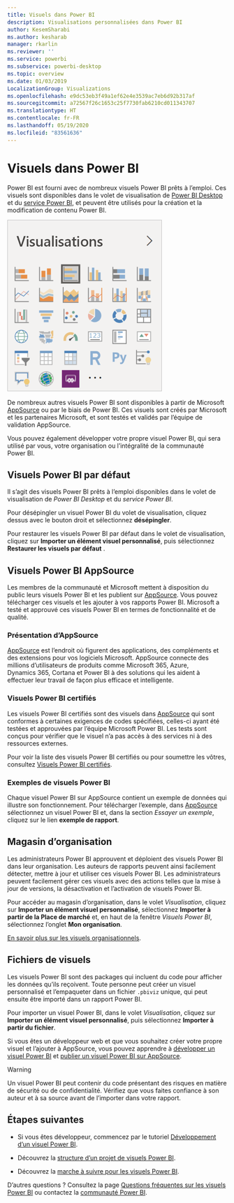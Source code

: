 ```yaml
---
title: Visuels dans Power BI
description: Visualisations personnalisées dans Power BI
author: KesemSharabi
ms.author: kesharab
manager: rkarlin
ms.reviewer: ''
ms.service: powerbi
ms.subservice: powerbi-desktop
ms.topic: overview
ms.date: 01/03/2019
LocalizationGroup: Visualizations
ms.openlocfilehash: e9dc53eb3f49a1ef62e4e3539ac7eb6d92b317af
ms.sourcegitcommit: a72567f26c1653c25f7730fab6210cd011343707
ms.translationtype: HT
ms.contentlocale: fr-FR
ms.lasthandoff: 05/19/2020
ms.locfileid: "83561636"
---
```

# <a name="visuals-in-power-bi"></a>Visuels dans Power BI

Power BI est fourni avec de nombreux visuels Power BI prêts à l’emploi. Ces visuels sont disponibles dans le volet de visualisation de [Power BI Desktop](https://powerbi.microsoft.com/desktop/) et du [service Power BI](https://app.powerbi.com), et peuvent être utilisés pour la création et la modification de contenu Power BI.

![visualisations](media/power-bi-custom-visuals/power-bi-visualizations.png)

De nombreux autres visuels Power BI sont disponibles à partir de Microsoft [AppSource](https://nam06.safelinks.protection.outlook.com/?url=https%3A%2F%2Fappsource.microsoft.com%2Fen-us%2Fmarketplace%2Fapps%3Fpage%3D1%26product%3Dpower-bi-visuals&data=02%7C01%7CKesem.Sharabi%40microsoft.com%7C6d9286afacb3468d4cde08d740b76694%7C72f988bf86f141af91ab2d7cd011db47%7C1%7C0%7C637049028749147718&sdata=igWm0e1vXdgGcbyvngQBrHQVAkahPnxPC1ZhUPntGI8%3D&reserved=0) ou par le biais de Power BI. Ces visuels sont créés par Microsoft et les partenaires Microsoft, et sont testés et validés par l’équipe de validation AppSource.

Vous pouvez également développer votre propre visuel Power BI, qui sera utilisé par vous, votre organisation ou l’intégralité de la communauté Power BI.

## <a name="default-power-bi-visuals"></a>Visuels Power BI par défaut

Il s’agit des visuels Power BI prêts à l’emploi disponibles dans le volet de visualisation de *Power BI Desktop* et du *service Power BI*.

Pour désépingler un visuel Power BI du volet de visualisation, cliquez dessus avec le bouton droit et sélectionnez **désépingler**.

Pour restaurer les visuels Power BI par défaut dans le volet de visualisation, cliquez sur **Importer un élément visuel personnalisé**, puis sélectionnez **Restaurer les visuels par défaut** . 

## <a name="appsource-power-bi-visuals"></a>Visuels Power BI AppSource

Les membres de la communauté et Microsoft mettent à disposition du public leurs visuels Power BI et les publient sur [AppSource](https://appsource.microsoft.com/marketplace/apps?product=power-bi-visuals). Vous pouvez télécharger ces visuels et les ajouter à vos rapports Power BI. Microsoft a testé et approuvé ces visuels Power BI en termes de fonctionnalité et de qualité.

### <a name="what-is-appsource"></a>Présentation d’AppSource

[AppSource](https://appsource.microsoft.com/marketplace/apps?product=power-bi-visuals) est l’endroit où figurent des applications, des compléments et des extensions pour vos logiciels Microsoft. AppSource connecte des millions d’utilisateurs de produits comme Microsoft 365, Azure, Dynamics 365, Cortana et Power BI à des solutions qui les aident à effectuer leur travail de façon plus efficace et intelligente.

### <a name="certified-power-bi-visuals"></a>Visuels Power BI certifiés

Les visuels Power BI certifiés sont des visuels dans [AppSource](https://nam06.safelinks.protection.outlook.com/?url=https%3A%2F%2Fappsource.microsoft.com%2Fen-us%2Fmarketplace%2Fapps%3Fpage%3D1%26product%3Dpower-bi-visuals&data=02%7C01%7CKesem.Sharabi%40microsoft.com%7C6d9286afacb3468d4cde08d740b76694%7C72f988bf86f141af91ab2d7cd011db47%7C1%7C0%7C637049028749147718&sdata=igWm0e1vXdgGcbyvngQBrHQVAkahPnxPC1ZhUPntGI8%3D&reserved=0) qui sont conformes à certaines exigences de codes spécifiées, celles-ci ayant été testées et approuvées par l’équipe Microsoft Power BI. Les tests sont conçus pour vérifier que le visuel n’a pas accès à des services ni à des ressources externes.

Pour voir la liste des visuels Power BI certifiés ou pour soumettre les vôtres, consultez [Visuels Power BI certifiés](power-bi-custom-visuals-certified.md).

### <a name="samples-for-power-bi-visuals"></a>Exemples de visuels Power BI

Chaque visuel Power BI sur AppSource contient un exemple de données qui illustre son fonctionnement. Pour télécharger l’exemple, dans [AppSource](https://nam06.safelinks.protection.outlook.com/?url=https%3A%2F%2Fappsource.microsoft.com%2Fen-us%2Fmarketplace%2Fapps%3Fpage%3D1%26product%3Dpower-bi-visuals&data=02%7C01%7CKesem.Sharabi%40microsoft.com%7C6d9286afacb3468d4cde08d740b76694%7C72f988bf86f141af91ab2d7cd011db47%7C1%7C0%7C637049028749147718&sdata=igWm0e1vXdgGcbyvngQBrHQVAkahPnxPC1ZhUPntGI8%3D&reserved=0) sélectionnez un visuel Power BI et, dans la section *Essayer un exemple*, cliquez sur le lien **exemple de rapport**.

## <a name="organizational-store"></a>Magasin d’organisation

Les administrateurs Power BI approuvent et déploient des visuels Power BI dans leur organisation. Les auteurs de rapports peuvent ainsi facilement détecter, mettre à jour et utiliser ces visuels Power BI. Les administrateurs peuvent facilement gérer ces visuels avec des actions telles que la mise à jour de versions, la désactivation et l’activation de visuels Power BI.

Pour accéder au magasin d’organisation, dans le volet *Visualisation*, cliquez sur **Importer un élément visuel personnalisé**, sélectionnez **Importer à partir de la Place de marché** et, en haut de la fenêtre *Visuels Power BI*, sélectionnez l’onglet **Mon organisation**.

[En savoir plus sur les visuels organisationnels](power-bi-custom-visuals-organization.md).

## <a name="visual-files"></a>Fichiers de visuels

Les visuels Power BI sont des packages qui incluent du code pour afficher les données qu’ils reçoivent. Toute personne peut créer un visuel personnalisé et l’empaqueter dans un fichier `.pbiviz` unique, qui peut ensuite être importé dans un rapport Power BI.

Pour importer un visuel Power BI, dans le volet *Visualisation*, cliquez sur **Importer un élément visuel personnalisé**, puis sélectionnez **Importer à partir du fichier**.

Si vous êtes un développeur web et que vous souhaitez créer votre propre visuel et l’ajouter à AppSource, vous pouvez apprendre à [développer un visuel Power BI](custom-visual-develop-tutorial.md) et [publier un visuel Power BI sur AppSource](office-store.md).

> [!WARNING]
> Un visuel Power BI peut contenir du code présentant des risques en matière de sécurité ou de confidentialité. Vérifiez que vous faites confiance à son auteur et à sa source avant de l’importer dans votre rapport.

## <a name="next-steps"></a>Étapes suivantes

* Si vous êtes développeur, commencez par le tutoriel [Développement d’un visuel Power BI](custom-visual-develop-tutorial.md).

* Découvrez la [structure d’un projet de visuels Power BI](visual-project-structure.md).

* Découvrez la [marche à suivre pour les visuels Power BI](guidelines-powerbi-visuals.md).

D’autres questions ? Consultez la page [Questions fréquentes sur les visuels Power BI](power-bi-custom-visuals-faq.md) ou contactez la [communauté Power BI](https://community.powerbi.com/).